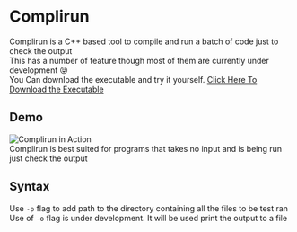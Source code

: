 # Complirun
Complirun is a C++ based tool to compile and run a batch of code just to check the output<br>
This has a number of feature though most of them are currently under development :stuck_out_tongue_closed_eyes:<br>
You Can download the executable and try it yourself. [Click Here To Download the Executable](https://github.com/MartyMiniac/Complirun/raw/master/Release/complirun.exe "Download Complirun.exe")

## Demo
![Complirun in Action](https://s8.gifyu.com/images/complirun-test-run.gif)<br>
Complirun is best suited for programs that takes no input and is being run just check the output<br>

## Syntax
Use `-p` flag to add path to the directory containing all the files to be test ran<br>
Use of `-o` flag is under development. It will be used print the output to a file<br>